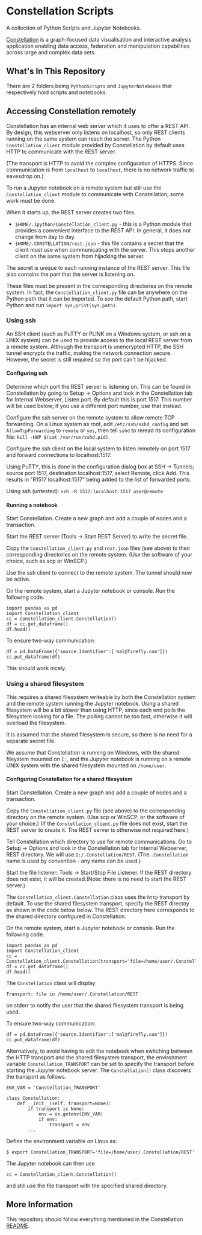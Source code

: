 # Constellation Scripts

A collection of Python Scripts and Jupyter Notebooks.

[Constellation](https://github.com/constellation-app/constellation) is a 
graph-focused data visualisation and interactive analysis application enabling 
data access, federation and manipulation capabilities across large and complex 
data sets.

## What's In This Repository

There are 2 folders being `PythonScripts` and `JupyterNotebooks` that respectively hold scripts and notebooks.

## Accessing Constellation remotely

Constellation has an internal web server which it uses to offer a REST API. By design, this webserver only listens on localhost, so only REST clients running on the same system can reach the server. The Python `Constellation_client` module provided by Constellation by default uses HTTP to communicate with the REST server.

(The transport is HTTP to avoid the complex configuration of HTTPS. Since communication is from `localhost` to `localhost`, there is no network traffic to eavesdrop on.)

To run a Jupyter notebook on a remote system but still use the `Constellation_client` module to communicate with Constellation, some work must be done.

When it starts up, the REST server creates two files.

- `$HOME/.ipython/Constellation_client.py` - this is a Python module that provides a convenient interface to the REST API. In general, it does not change from day to day.
- `$HOME/.CONSTELLATION/rest.json` - this file contains a secret that the client must use when communicating with the server. This stops another client on the same system from hijacking the server.

The secret is unique to each running instance of the REST server. This file also contains the port that the server is listening on.

These files must be present in the corresponding directories on the remote system. In fact, the `Constellation_client.py` file can be anywhere on the Python path that it can be imported. To see the default Python path, start Python and run `import sys;print(sys.path)`.

### Using ssh

An SSH client (such as PuTTY or PLINK on a Windows system, or ssh on a UNIX system) can be used to provide access to the local REST server from a remote system. Although the transport is unencrypted HTTP, the SSH tunnel encrypts the traffic, making the network connection secure. However, the secret is still required so the port can't be hijacked.

#### Configuring ssh

Determine which port the REST server is listening on. This can be found in Constellation by going to Setup -> Options and look in the Constellation tab for Internal Webserver, Listen port. By default this is port 1517. This number will be used below; if you use a different port number, use that instead.

Configure the ssh server on the remote system to allow remote TCP forwarding. On a Linux system as root, edit `/etc/ssh/sshd_config` and set `AllowTcpForwarding` to `remote` or `yes`, then tell `sshd` to reread its configuration file: `kill -HUP $(cat /var/run/sshd.pid)`.

Configure the ssh client on the local system to listen remotely on port 1517 and forward connections to localhost:1517.

Using PuTTY, this is done in the configuration dialog box at SSH -> Tunnels; source port 1517, destination localhost:1517, select Remote, click Add. This results in "R1517 localhost:1517" being added to the list of forwarded ports.

Using ssh (untested):
`ssh -R 1517:localhost:1517 user@remote`

#### Running a notebook

Start Constellation. Create a new graph and add a couple of nodes and a transaction.

Start the REST server (Tools -> Start REST Server) to write the secret file.

Copy the `Constellation_client.py` and `rest.json` files (see above) to their corresponding directories on the remote system. (Use the software of your choice, such as scp or WinSCP.)

Use the ssh client to connect to the remote system. The tunnel should now be active.

On the remote system, start a Jupyter notebook or console. Run the following code.

```
import pandas as pd
import Constellation_client
cc = Constellation_client.Constellation()
df = cc.get_dataframe()
df.head()
```

To ensure two-way communication:

```
df = pd.DataFrame({'source.Identifier':['mal@firefly.com']})
cc.put_dataframe(df)
```

This should work nicely.

### Using a shared filesystem

This requires a shared filesystem writeable by both the Constellation system and the remote system running the Jupyter notebook. Using a shared filesystem will be a bit slower than using HTTP, since each end polls the filesystem looking for a file. The polling cannot be too fast, otherwise it will overload the filesystem.

It is assumed that the shared filesystem is secure, so there is no need for a separate secret file.

We assume that Constellation is running on Windows, with the shared fileystem mounted on `I:`, and the Jupyter notebook is running on a remote UNIX system with the shared filesystem mounted on `/home/user`.

#### Configuring Constellation for a shared filesystem

Start Constellation. Create a new graph and add a couple of nodes and a transaction.

Copy the `Constellation_client.py` file (see above) to the corresponding directory on the remote system. (Use scp or WinSCP, or the software of your choice.) (If the `Constellation_client.py` file does not exist, start the REST server to create it. The REST server is otherwise not required here.)

Tell Constellation which directory to use for remote communications. Go to Setup -> Options and look in the Constellation tab for Internal Webserver, REST directory. We will use `I:/.Constellation/REST`. (The `.Constellation` name is used by convention - any name can be used.)

Start the file listener: Tools -> Start/Stop File Listener. If the REST directory does not exist, it will be created.(Note: there is no need to start the REST server.)

The `Constellation_client.Constellation` class uses the `http` transport by default. To use the shared filesystem transport, specify the REST directoy as shown in the code below below. The REST directory here corresponds to the shared directory configured in Constellation.

On the remote system, start a Jupyter notebook or console. Run the following code.

```
import pandas as pd
import Constellation_client
cc = Constellation_client.Constellation(transport='file=/home/user/.Constellation/REST')
df = cc.get_dataframe()
df.head()
```

The `Constellation` class will display

`Transport: file in /home/user/.Constellation/REST`

on stderr to notify the user that the shared filesystem transport is being used.

To ensure two-way communication:

```
df = pd.DataFrame({'source.Identifier':['mal@firefly.com']})
cc.put_dataframe(df)
```

Alternatively, to avoid having to edit the notebook when switching between the HTTP transport and the shared filesystem transport, the environment variable `Constellation_TRANSPORT` can be set to specify the transport before starting the Jupyter notebook server. The `Constellation()` class discovers the transport as follows.

```
ENV_VAR = 'Constellation_TRANSPORT'

class Constellation:
    def __init__(self, transport=None):
        if transport is None:
            env = os.getenv(ENV_VAR)
            if env:
                transport = env
        ...
```

Define the environment variable on Linux as:

```
$ export Constellation_TRANSPORT='file=/home/user/.Constellation/REST'
```

The Jupyter notebook can then use

```
cc = Constellation_client.Constellation()
```

and still use the file transport with the specified shared directory.


## More Information
This repository should follow everything mentioned in the Constellation 
[README](https://github.com/constellation-app/constellation/blob/master/README.md).